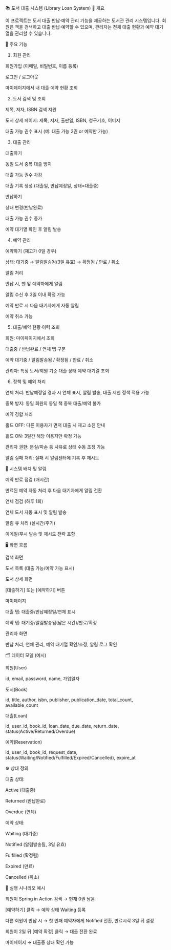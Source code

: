 📚 도서 대출 시스템 (Library Loan System)
📌 개요

이 프로젝트는 도서 대출·반납·예약 관리 기능을 제공하는 도서관 관리 시스템입니다.
회원은 책을 검색하고 대출·반납·예약할 수 있으며, 관리자는 전체 대출 현황과 예약 대기열을 관리할 수 있습니다.

🚀 주요 기능
1. 회원 관리

회원가입 (이메일, 비밀번호, 이름 등록)

로그인 / 로그아웃

마이페이지에서 내 대출·예약 현황 조회

2. 도서 검색 및 조회

제목, 저자, ISBN 검색 지원

도서 상세 페이지: 제목, 저자, 출판일, ISBN, 청구기호, 이미지

대출 가능 권수 표시 (예: 대출 가능 2권 or 예약만 가능)

3. 대출 관리

대출하기

동일 도서 중복 대출 방지

대출 가능 권수 차감

대출 기록 생성 (대출일, 반납예정일, 상태=대출중)

반납하기

상태 변경(반납완료)

대출 가능 권수 증가

예약 대기열 확인 후 알림 발송

4. 예약 관리

예약하기 (재고가 0일 경우)

상태: 대기중 → 알림발송됨(3일 유효) → 확정됨 / 만료 / 취소

알림 처리

반납 시, 맨 앞 예약자에게 알림

알림 수신 후 3일 이내 확정 가능

예약 만료 시 다음 대기자에게 자동 알림

예약 취소 가능

5. 대출/예약 현황·이력 조회

회원: 마이페이지에서 조회

대출중 / 반납완료 / 연체 탭 구분

예약 대기중 / 알림발송됨 / 확정됨 / 만료 / 취소

관리자: 특정 도서/회원 기준 대출 상태·예약 대기열 조회

6. 정책 및 예외 처리

연체 처리: 반납예정일 경과 시 연체 표시, 알림 발송, 대출 제한 정책 적용 가능

중복 방지: 동일 회원의 동일 책 중복 대출/예약 불가

예약 경합 처리

홀드 OFF: 다른 이용자가 먼저 대출 시 재고 소진 안내

홀드 ON: 3일간 해당 이용자만 확정 가능

관리자 권한: 분실/파손 등 사유로 상태 수동 조정 가능

알림 실패 처리: 실패 시 알림센터에 기록 후 재시도

🔄 시스템 배치 및 알림

예약 만료 점검 (매시간)

만료된 예약 자동 처리 후 다음 대기자에게 알림 전환

연체 점검 (하루 1회)

연체 도서 자동 표시 및 알림 발송

알림 큐 처리 (실시간/주기)

이메일/푸시 발송 및 재시도 전략 포함

🖥 화면 흐름

검색 화면

도서 목록 (대출 가능/예약 가능 표시)

도서 상세 화면

[대출하기] 또는 [예약하기] 버튼

마이페이지

대출 탭: 대출중/반납예정일/연체 표시

예약 탭: 대기중/알림발송됨(남은 시간)/만료/확정

관리자 화면

반납 처리, 연체 관리, 예약 대기열 확인/조정, 알림 로그 확인

🗂️ 데이터 모델 (예시)

회원(User)

id, email, password, name, 가입일자

도서(Book)

id, title, author, isbn, publisher, publication_date, total_count, available_count

대출(Loan)

id, user_id, book_id, loan_date, due_date, return_date, status(Active/Returned/Overdue)

예약(Reservation)

id, user_id, book_id, request_date, status(Waiting/Notified/Fulfilled/Expired/Cancelled), expire_at

⚙️ 상태 정의

대출 상태:

Active (대출중)

Returned (반납완료)

Overdue (연체)

예약 상태:

Waiting (대기중)

Notified (알림발송됨, 3일 유효)

Fulfilled (확정됨)

Expired (만료)

Cancelled (취소)

📖 실행 시나리오 예시

회원이 Spring in Action 검색 → 현재 0권 남음

[예약하기] 클릭 → 예약 상태 Waiting 등록

다른 회원이 반납 시 → 첫 번째 예약자에게 Notified 전환, 만료시각 3일 뒤 설정

회원이 2일 뒤 [예약 확정] 클릭 → 대출 전환 완료

마이페이지 → 대출중 상태 확인 가능
